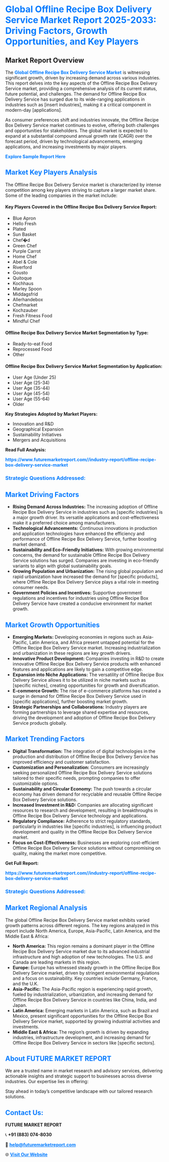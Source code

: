 <h1 style="color: #007BFF;">Global Offline Recipe Box Delivery Service Market Report 2025-2033: Driving Factors, Growth Opportunities, and Key Players</h1>

<section id="overview">
<h2>Market Report Overview</h2>
<p>The <a href="https://www.futuremarketreport.com//industry-report/offline-recipe-box-delivery-service-market" style="color: #007BFF; text-decoration: none;"><strong>Global Offline Recipe Box Delivery Service Market</strong></a> is witnessing significant growth, driven by increasing demand across various industries. This report delves into the key aspects of the Offline Recipe Box Delivery Service market, providing a comprehensive analysis of its current status, future potential, and challenges. The demand for Offline Recipe Box Delivery Service has surged due to its wide-ranging applications in industries such as [insert industries], making it a critical component in modern-day [applications].</p>
<p>As consumer preferences shift and industries innovate, the Offline Recipe Box Delivery Service market continues to evolve, offering both challenges and opportunities for stakeholders. The global market is expected to expand at a substantial compound annual growth rate (CAGR) over the forecast period, driven by technological advancements, emerging applications, and increasing investments by major players.</p>
</section>

<section id="overview">
<p><a href="https://www.futuremarketreport.com//request-sample/reportId=50011" style="color: #007BFF; text-decoration: none;"><strong>Explore Sample Report Here</strong></a></p>
</section>

<section id="key-players">
<h2 style="color: #007BFF;">Market Key Players Analysis</h2>
<p>The Offline Recipe Box Delivery Service market is characterized by intense competition among key players striving to capture a larger market share. Some of the leading companies in the market include:</p>
<h4>Key Players Covered in the Offline Recipe Box Delivery Service Report:</h4>
<ul><li>Blue Apron</li><li>Hello Fresh</li><li>Plated</li><li>Sun Basket</li><li>Chef�d</li><li>Green Chef</li><li>Purple Carrot</li><li>Home Chef</li><li>Abel &amp; Cole</li><li>Riverford</li><li>Gousto</li><li>Quitoque</li><li>Kochhaus</li><li>Marley Spoon</li><li>Middagsfrid</li><li>Allerhandebox</li><li>Chefmarket</li><li>Kochzauber</li><li>Fresh Fitness Food</li><li>Mindful Chef</li></ul>
<h4>Offline Recipe Box Delivery Service Market Segmentation by Type:</h4>
<ul><li>Ready-to-eat Food</li><li>Reprocessed Food</li><li>Other</li></ul>

<h4>Offline Recipe Box Delivery Service Market Segmentation by Application:</h4>
<ul><li>User Age (Under 25)</li><li>User Age (25-34)</li><li>User Age (35-44)</li><li>User Age (45-54)</li><li>User Age (55-64)</li><li>Older</li></ul>
<p><strong>Key Strategies Adopted by Market Players:</strong></p>
<ul>
<li>Innovation and R&D</li>
<li>Geographical Expansion</li>
<li>Sustainability Initiatives</li>
<li>Mergers and Acquisitions</li>
</ul>
</section>

<section>
<p><strong>Read Full Analysis: </strong></p><a href="https://www.futuremarketreport.com//industry-report/offline-recipe-box-delivery-service-market" style="color: #007BFF; text-decoration: none;"><strong>https://www.futuremarketreport.com//industry-report/offline-recipe-box-delivery-service-market</strong></a>
<h3 style="color: #007BFF;">Strategic Questions Addressed:</h3>
</section>

<section id="driving-factors">
<h2 style="color: #007BFF;">Market Driving Factors</h2>
<ul>
<li><strong>Rising Demand Across Industries:</strong> The increasing adoption of Offline Recipe Box Delivery Service in industries such as [specific industries] is a major growth driver. Its versatile applications and cost-effectiveness make it a preferred choice among manufacturers.</li>
<li><strong>Technological Advancements:</strong> Continuous innovations in production and application technologies have enhanced the efficiency and performance of Offline Recipe Box Delivery Service, further boosting market demand.</li>
<li><strong>Sustainability and Eco-Friendly Initiatives:</strong> With growing environmental concerns, the demand for sustainable Offline Recipe Box Delivery Service solutions has surged. Companies are investing in eco-friendly variants to align with global sustainability goals.</li>
<li><strong>Growing Population and Urbanization:</strong> The rising global population and rapid urbanization have increased the demand for [specific products], where Offline Recipe Box Delivery Service plays a vital role in meeting consumer needs.</li>
<li><strong>Government Policies and Incentives:</strong> Supportive government regulations and incentives for industries using Offline Recipe Box Delivery Service have created a conducive environment for market growth.</li>
</ul>
</section>

<section id="growth-opportunities">
<h2 style="color: #007BFF;">Market Growth Opportunities</h2>
<ul>
<li><strong>Emerging Markets:</strong> Developing economies in regions such as Asia-Pacific, Latin America, and Africa present untapped potential for the Offline Recipe Box Delivery Service market. Increasing industrialization and urbanization in these regions are key growth drivers.</li>
<li><strong>Innovative Product Development:</strong> Companies investing in R&D to create innovative Offline Recipe Box Delivery Service products with enhanced features and applications are likely to gain a competitive edge.</li>
<li><strong>Expansion into Niche Applications:</strong> The versatility of Offline Recipe Box Delivery Service allows it to be utilized in niche markets such as [specific niches], creating opportunities for growth and diversification.</li>
<li><strong>E-commerce Growth:</strong> The rise of e-commerce platforms has created a surge in demand for Offline Recipe Box Delivery Service used in [specific applications], further boosting market growth.</li>
<li><strong>Strategic Partnerships and Collaborations:</strong> Industry players are forming partnerships to leverage shared expertise and resources, driving the development and adoption of Offline Recipe Box Delivery Service products globally.</li>
</ul>
</section>

<section id="trending-factors">
<h2 style="color: #007BFF;">Market Trending Factors</h2>
<ul>
<li><strong>Digital Transformation:</strong> The integration of digital technologies in the production and distribution of Offline Recipe Box Delivery Service has improved efficiency and customer satisfaction.</li>
<li><strong>Customization and Personalization:</strong> Consumers are increasingly seeking personalized Offline Recipe Box Delivery Service solutions tailored to their specific needs, prompting companies to offer customizable options.</li>
<li><strong>Sustainability and Circular Economy:</strong> The push towards a circular economy has driven demand for recyclable and reusable Offline Recipe Box Delivery Service solutions.</li>
<li><strong>Increased Investment in R&D:</strong> Companies are allocating significant resources to research and development, resulting in breakthroughs in Offline Recipe Box Delivery Service technology and applications.</li>
<li><strong>Regulatory Compliance:</strong> Adherence to strict regulatory standards, particularly in industries like [specific industries], is influencing product development and quality in the Offline Recipe Box Delivery Service market.</li>
<li><strong>Focus on Cost-Effectiveness:</strong> Businesses are exploring cost-efficient Offline Recipe Box Delivery Service solutions without compromising on quality, making the market more competitive.</li>
</ul>
</section>

<section>
<p><strong>Get Full Report: </strong></p><a href="https://www.futuremarketreport.com//industry-report/offline-recipe-box-delivery-service-market" style="color: #007BFF; text-decoration: none;"><strong>https://www.futuremarketreport.com//industry-report/offline-recipe-box-delivery-service-market</strong></a>
<h3 style="color: #007BFF;">Strategic Questions Addressed:</h3>
</section>


<section id="regional-analysis">
<h2 style="color: #007BFF;">Market Regional Analysis</h2>
<p>The global Offline Recipe Box Delivery Service market exhibits varied growth patterns across different regions. The key regions analyzed in this report include North America, Europe, Asia-Pacific, Latin America, and the Middle East & Africa:</p>
<ul>
<li><strong>North America:</strong> This region remains a dominant player in the Offline Recipe Box Delivery Service market due to its advanced industrial infrastructure and high adoption of new technologies. The U.S. and Canada are leading markets in this region.</li>
<li><strong>Europe:</strong> Europe has witnessed steady growth in the Offline Recipe Box Delivery Service market, driven by stringent environmental regulations and a focus on sustainability. Key countries include Germany, France, and the U.K.</li>
<li><strong>Asia-Pacific:</strong> The Asia-Pacific region is experiencing rapid growth, fueled by industrialization, urbanization, and increasing demand for Offline Recipe Box Delivery Service in countries like China, India, and Japan.</li>
<li><strong>Latin America:</strong> Emerging markets in Latin America, such as Brazil and Mexico, present significant opportunities for the Offline Recipe Box Delivery Service market, supported by growing industrial activities and investments.</li>
<li><strong>Middle East & Africa:</strong> The region’s growth is driven by expanding industries, infrastructure development, and increasing demand for Offline Recipe Box Delivery Service in sectors like [specific sectors].</li>
</ul>
</section>

<footer>
<h2 style="color: #007BFF;">About FUTURE MARKET REPORT</h2>
<p>We are a trusted name in market research and advisory services, delivering actionable insights and strategic support to businesses across diverse industries. Our expertise lies in offering:</p>

<p>Stay ahead in today’s competitive landscape with our tailored research solutions.</p>

<h2 style="color: #007BFF;">Contact Us:</h2>
<p><strong>FUTURE MARKET REPORT</strong></p>
<p>📞 <strong>+91 (883) 074-8030</strong></p>
<p>📧 <strong><a href="mailto:help@futuremarketreport.com" style="color: #007BFF;">help@futuremarketreport.com</a></strong></p>
<p>🌐 <strong><a href="https://www.futuremarketreport.com/" style="color: #007BFF;">Visit Our Website</a></strong></p>
</footer>